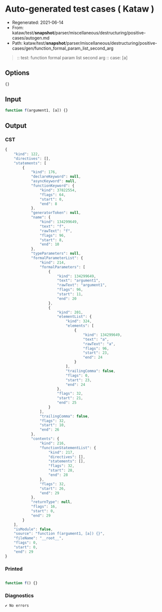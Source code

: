 # Auto-generated test cases ( Kataw )
- Regenerated: 2021-06-14
- From: kataw/test/__snapshot__/parser/miscellaneous/destructuring/positive-cases/autogen.md
- Path: kataw/test/__snapshot__/parser/miscellaneous/destructuring/positive-cases/gen/function_formal_param_list_second_arg
> :: test: function formal param list second arg
> :: case: [a]
## Options

`````js
{}
`````
## Input

`````js
function f(argument1, [a]) {}
`````
## Output

### CST

```javascript
{
    "kind": 122,
    "directives": [],
    "statements": [
        {
            "kind": 176,
            "declareKeyword": null,
            "asyncKeyword": null,
            "functionKeyword": {
                "kind": 37822554,
                "flags": 64,
                "start": 0,
                "end": 8
            },
            "generatorToken": null,
            "name": {
                "kind": 134299649,
                "text": "f",
                "rawText": "f",
                "flags": 96,
                "start": 8,
                "end": 10
            },
            "typeParameters": null,
            "formalParameterList": {
                "kind": 214,
                "formalParameters": [
                    {
                        "kind": 134299649,
                        "text": "argument1",
                        "rawText": "argument1",
                        "flags": 96,
                        "start": 11,
                        "end": 20
                    },
                    {
                        "kind": 201,
                        "elementList": {
                            "kind": 324,
                            "elements": [
                                {
                                    "kind": 134299649,
                                    "text": "a",
                                    "rawText": "a",
                                    "flags": 96,
                                    "start": 23,
                                    "end": 24
                                }
                            ],
                            "trailingComma": false,
                            "flags": 0,
                            "start": 23,
                            "end": 24
                        },
                        "flags": 32,
                        "start": 21,
                        "end": 25
                    }
                ],
                "trailingComma": false,
                "flags": 32,
                "start": 10,
                "end": 26
            },
            "contents": {
                "kind": 216,
                "functionStatementList": {
                    "kind": 217,
                    "directives": [],
                    "statements": [],
                    "flags": 32,
                    "start": 28,
                    "end": 28
                },
                "flags": 32,
                "start": 26,
                "end": 29
            },
            "returnType": null,
            "flags": 16,
            "start": 0,
            "end": 29
        }
    ],
    "isModule": false,
    "source": "function f(argument1, [a]) {}",
    "fileName": "__root__",
    "flags": 0,
    "start": 0,
    "end": 29
}
```

### Printed

```javascript

function f() {}
```

### Diagnostics

```javascript
✔ No errors
```

